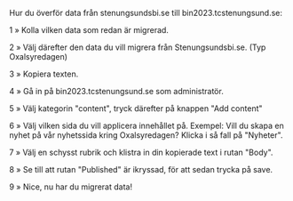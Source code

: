 Hur du överför data från stenungsundsbi.se till bin2023.tcstenungsund.se:

1 » Kolla vilken data som redan är migrerad.

2 » Välj därefter den data du vill migrera från Stenungsundsbi.se. (Typ Oxalsyredagen)

3 » Kopiera texten. 

4 » Gå in på bin2023.tcstenungsund.se som administratör.

5 » Välj kategorin "content", tryck därefter på knappen "Add content"

6 » Välj vilken sida du vill applicera innehållet på. Exempel: Vill du skapa en nyhet på vår nyhetssida kring Oxalsyredagen? Klicka i så fall på "Nyheter".

7 » Välj en schysst rubrik och klistra in din kopierade text i rutan "Body".

8 » Se till att rutan "Published" är ikryssad, för att sedan trycka på save.

9 » Nice, nu har du migrerat data! 
